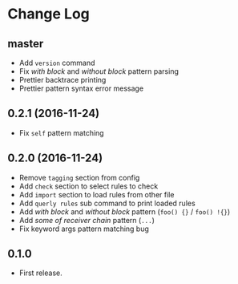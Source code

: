 # Change Log

## master

* Add `version` command
* Fix *with block* and *without block* pattern parsing
* Prettier backtrace printing
* Prettier pattern syntax error message

## 0.2.1 (2016-11-24)

* Fix `self` pattern matching

## 0.2.0 (2016-11-24)

* Remove `tagging` section from config
* Add `check` section to select rules to check
* Add `import` section to load rules from other file
* Add `querly rules` sub command to print loaded rules
* Add *with block* and *without block* pattern (`foo() {}` / `foo() !{}`)
* Add *some of receiver chain* pattern (`...`)
* Fix keyword args pattern matching bug

## 0.1.0

* First release.
